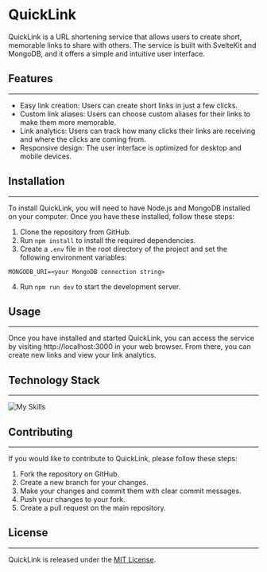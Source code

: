 # QuickLink
QuickLink is a URL shortening service that allows users to create short, memorable links to share with others. The service is built with SvelteKit and MongoDB, and it offers a simple and intuitive user interface.

## Features
___
* Easy link creation: Users can create short links in just a few clicks.
* Custom link aliases: Users can choose custom aliases for their links to make them more memorable.
* Link analytics: Users can track how many clicks their links are receiving and where the clicks are coming from.
* Responsive design: The user interface is optimized for desktop and mobile devices.

## Installation
___
To install QuickLink, you will need to have Node.js and MongoDB installed on your computer. Once you have these installed, follow these steps:

1. Clone the repository from GitHub.
2. Run `npm install` to install the required dependencies.
3. Create a `.env` file in the root directory of the project and set the following environment variables:

```
MONGODB_URI=<your MongoDB connection string>
```
4. Run `npm run dev` to start the development server.

## Usage
___
Once you have installed and started QuickLink, you can access the service by visiting http://localhost:3000 in your web browser. From there, you can create new links and view your link analytics.

## Technology Stack
___

![My Skills](https://skillicons.dev/icons?i=svelte,nodejs,mongodb,html,css)

## Contributing
___
If you would like to contribute to QuickLink, please follow these steps:

1. Fork the repository on GitHub.
2. Create a new branch for your changes.
3. Make your changes and commit them with clear commit messages.
4. Push your changes to your fork.
5. Create a pull request on the main repository.

## License
___
QuickLink is released under the [MIT License](https://choosealicense.com/licenses/mit/).